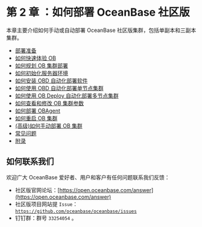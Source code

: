 # 第 2 章 ：如何部署 OceanBase 社区版

本章主要介绍如何手动或自动部署 OceanBase 社区版集群，包括单副本和三副本集群。


+ [部署准备](2.1.md)
+ [如何快速体验 OB](2.2.md)
+ [如何规划 OB 集群部署](2.3.md)
+ [如何初始化服务器环境](2.4.md)
+ [如何安装 OBD 自动化部署软件](2.5.md)
+ [如何使用 OBD 自动化部署单节点集群](2.6.md)
+ [如何使用 OB Deploy 自动化部署多节点集群](2.7.md)
+ [如何查看和修改 OB 集群参数](2.8.md)
+ [如何部署 OBAgent](2.9.md)
+ [如何重启 OB 集群](2.10.md)
+ [(高级)如何手动部署 OB 集群](2.11.md)
+ [常见问题](2.12.md)
+ [附录](2.13.md)

## 如何联系我们

欢迎广大 OceanBase 爱好者、用户和客户有任何问题联系我们反馈：

+ 社区版官网论坛：[https://open.oceanbase.com/answer](https://open.oceanbase.com/answer)
+ 社区版项目网站提 `Issue`：[`https://github.com/oceanbase/oceanbase/issues`](https://github.com/oceanbase/oceanbase/issues)
+ 钉钉群：群号 `33254054` 。
